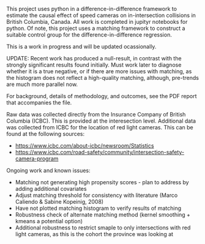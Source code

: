 This project uses python in a difference-in-difference framework to estimate the causal effect of speed cameras on in-intersection collisions in British Columbia, Canada. All work is completed in jupityr notebooks for python. Of note, this project uses a matching framework to construct a suitable control group for the difference-in-difference regression.

This is a work in progress and will be updated ocassionally.

UPDATE: Recent work has produced a null-result, in contrast with the strongly significant results found initially. Must work later to diagnose whether it is a true negative, or if there are more issues with matching, as the histogram does not reflect a high-quality matching, although, pre-trends are much more parallel now.


For background, details of methodology, and outcomes, see the PDF report that accompanies the file.


Raw data was collected directly from the Insurance Company of British Columbia (ICBC). This is provided at the interesection level. Additional data was collected from ICBC for the location of red light cameras. This can be found at the following sources:

- https://www.icbc.com/about-icbc/newsroom/Statistics
- https://www.icbc.com/road-safety/community/intersection-safety-camera-program



Ongoing work and known issues:
- Matching not generating high propensity scores - plan to address by adding additional covariates
- Adjust matching threshold for consistency with literature (Marco Caliendo & Sabine Kopeinig, 2008)
- Have not plotted matching histogram to verify results of matching
- Robustness check of alternate matching method (kernel smoothing + kmeans a potential option)
- Additional robustness to restrict smaple to only intersections with red light cameras, as this is the cohort the province was looking at
